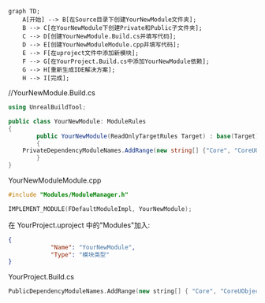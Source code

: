 ```mermaid
graph TD;
    A[开始] --> B[在Source目录下创建YourNewModule文件夹];
    B --> C[在YourNewModule下创建Private和Public子文件夹];
    C --> D[创建YourNewModule.Build.cs并填写代码];
    D --> E[创建YourNewModuleModule.cpp并填写代码];
    E --> F[在uproject文件中添加新模块];
    F --> G[在YourProject.Build.cs中添加YourNewModule依赖];
    G --> H[重新生成IDE解决方案];
    H --> I[完成];
```

//YourNewModule.Build.cs

```cs
using UnrealBuildTool;

public class YourNewModule: ModuleRules
{
        public YourNewModule(ReadOnlyTargetRules Target) : base(Target)
        {
	PrivateDependencyModuleNames.AddRange(new string[] {"Core", "CoreUObject", "Engine"});
        }
}
```

YourNewModuleModule.cpp

```cpp
#include "Modules/ModuleManager.h"

IMPLEMENT_MODULE(FDefaultModuleImpl, YourNewModule);
```

在 YourProject.uproject 中的"Modules"加入:

```Json
{
            "Name": "YourNewModule",
            "Type": "模块类型"
}
```

YourProject.Build.cs

```cpp
PublicDependencyModuleNames.AddRange(new string[] { "Core", "CoreUObject", "Engine", "InputCore", "YourNewModule" });
```
